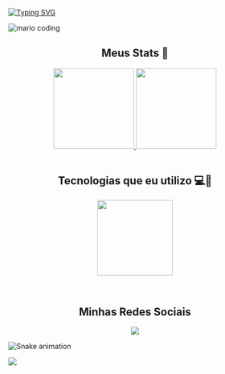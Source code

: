 [![Typing SVG](https://readme-typing-svg.demolab.com?font=Poppins&weight=500&size=60&duration=3250&color=FFFFFF&background=07122E&center=true&vCenter=true&width=1500&height=200&lines=Ol%C3%A1!+seja+muito+bem+vindo.+%F0%9F%99%83;Meu+nome+%C3%A9+V%C3%ADtor+Oliveira+Arimat%C3%A9a;Sou+desenvolvedor+de+software!+%F0%9F%92%99;Apaixonado+por+Games+e+Tecnologia!%F0%9F%92%BB%F0%9F%8E%AE)](https://git.io/typing-svg)

![mario coding](https://i.imgur.com/1ZvVkDc.gif)

<div align="center">
  <h2>Meus Stats 💙</h2>
  <a href="https://github.com/VitorArimatea">
    <img height="160rem" src="https://github-readme-stats.vercel.app/api?username=VitorArimatea&show_icons=true&theme=react&include_all_commits=true&count_private=true"/>
    <img height="160rem" src="https://github-readme-stats.vercel.app/api/top-langs/?username=VitorArimatea&layout=compact&langs_count=6&theme=react"/>
  </a>
</div>
  
<div align="center" style="display:inline_block"><br>
  <h2>Tecnologias que eu utilizo 💻💙</h2>
  <p align="center">
  <a href="https://skillicons.dev">
    <img height="150rem" src="https://skillicons.dev/icons?i=html,css,js,php,java,react,tailwind,bootstrap&perline=4" />
  </a>
</p>  
  
</div><br>

<div align="center">
  <h2>Minhas Redes Sociais</h2>
  <a href="https://www.linkedin.com/in/vitorarimatea/" target="_blank"><img src="https://img.shields.io/badge/LinkedIn-0077B5?style=for-the-badge&logo=linkedin&logoColor=white" target="_blank"></a> 
</div>

![Snake animation](https://github.com/VitorArimatea/VitorArimatea/blob/output/github-contribution-grid-snake.svg)

 ![](https://komarev.com/ghpvc/?username=VitorArimatea&label=Profile+views💙&color=0f5fc6&style=flat)
